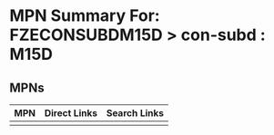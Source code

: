 



# MPN Summary For: FZECONSUBDM15D > con-subd : M15D

## MPNs
  

|MPN|Direct Links|Search Links|
| :--- | :--- | :--- |
||||
